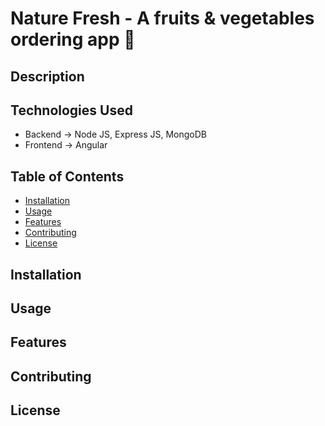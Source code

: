 # Nature Fresh - A fruits & vegetables ordering app 🥦

## Description

## Technologies Used
* Backend -> Node JS, Express JS, MongoDB 
* Frontend -> Angular

## Table of Contents
- [Installation](#installation)
- [Usage](#usage)
- [Features](#features)
- [Contributing](#contributing)
- [License](#license)

## Installation


## Usage


## Features


## Contributing


## License
